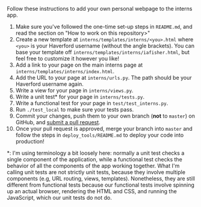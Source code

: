 Follow these instructions to add your own personal webpage to the interns app.

1. Make sure you've followed the one-time set-up steps in `README.md`, and read the section on "How to work on this repository>"
2. Create a new template at `interns/templates/interns/<you>.html` where `<you>` is your Haverford username (without the angle brackets). You can base your template off `interns/templates/interns/iafisher.html`, but feel free to customize it however you like!
3. Add a link to your page on the main interns page at `interns/templates/interns/index.html`.
4. Add the URL to your page at `interns/urls.py`. The path should be your Haverford username again.
5. Write a view for your page in `interns/views.py`.
6. Write a unit test\* for your page in `interns/tests.py`.
7. Write a functional test for your page in `test/test_interns.py`.
8. Run `./test_local` to make sure your tests pass.
9. Commit your changes, push them to your own branch (**not** to `master`) on GitHub, and [submit a pull request](https://github.com/HCDigitalScholarship/ds-cookbook/blob/master/code_review.md).
10. Once your pull request is approved, merge your branch into `master` and follow the steps in `deploy_tools/README.md` to deploy your code into production!

\*: I'm using terminology a bit loosely here: normally a unit test checks a single component of the application, while a functional test checks the behavior of all the components of the app working together. What I'm calling unit tests are not strictly unit tests, because they involve multiple components (e.g, URL routing, views, templates). Nonetheless, they are still different from functional tests because our functional tests involve spinning up an actual browser, rendering the HTML and CSS, and running the JavaScript, which our unit tests do not do.

